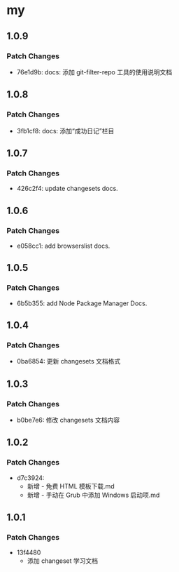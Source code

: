 # my

## 1.0.9

### Patch Changes

- 76e1d9b: docs: 添加 git-filter-repo 工具的使用说明文档

## 1.0.8

### Patch Changes

- 3fb1cf8: docs: 添加“成功日记”栏目

## 1.0.7

### Patch Changes

- 426c2f4: update changesets docs.

## 1.0.6

### Patch Changes

- e058cc1: add browserslist docs.

## 1.0.5

### Patch Changes

- 6b5b355: add Node Package Manager Docs.

## 1.0.4

### Patch Changes

- 0ba6854: 更新 changesets 文档格式

## 1.0.3

### Patch Changes

- b0be7e6: 修改 changesets 文档内容

## 1.0.2

### Patch Changes

- d7c3924:
  - 新增 - 免费 HTML 模板下载.md
  - 新增 - 手动在 Grub 中添加 Windows 启动项.md

## 1.0.1

### Patch Changes

- 13f4480
  - 添加 changeset 学习文档

